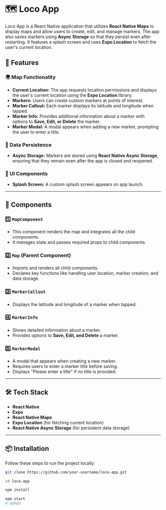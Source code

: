 # 🗺️ Loco App  

Loco App is a React Native application that utilizes **React Native Maps** to display maps and allow users to create, edit, and manage markers. The app also saves markers using **Async Storage** so that they persist even after restarting. It features a splash screen and uses **Expo Location** to fetch the user's current location.

## 🚀 Features  

### 🌍 Map Functionality  
- **Current Location:** The app requests location permissions and displays the user's current location using the **Expo Location** library.  
- **Markers:** Users can create custom markers at points of interest.  
- **Marker Callout:** Each marker displays its latitude and longitude when tapped.  
- **Marker Info:** Provides additional information about a marker with options to **Save, Edit, or Delete** the marker.  
- **Marker Modal:** A modal appears when adding a new marker, prompting the user to enter a title.  

### 🔄 Data Persistence  
- **Async Storage:** Markers are stored using **React Native Async Storage**, ensuring that they remain even after the app is closed and reopened.  

### 🎨 UI Components  
- **Splash Screen:** A custom splash screen appears on app launch.  

---

## 📌 Components  

### 1️⃣ `MapComponent`  
- This component renders the map and integrates all the child components.  
- It manages state and passes required props to child components.  

### 2️⃣ `Map` (Parent Component)  
- Imports and renders all child components.  
- Declares key functions like handling user location, marker creation, and data storage.  

### 3️⃣ `MarkerCallout`  
- Displays the latitude and longitude of a marker when tapped.  

### 4️⃣ `MarkerInfo`  
- Shows detailed information about a marker.  
- Provides options to **Save, Edit, and Delete** a marker.  

### 5️⃣ `MarkerModal`  
- A modal that appears when creating a new marker.  
- Requires users to enter a marker title before saving.  
- Displays "Please enter a title" if no title is provided.  

---

## 🛠️ Tech Stack  
- **React Native**  
- **Expo**  
- **React Native Maps**  
- **Expo Location** (for fetching current location)  
- **React Native Async Storage** (for persistent data storage)  

---

## 📦 Installation  

Follow these steps to run the project locally:  

```sh
git clone https://github.com/your-username/loco-app.git

cd loco-app

npm install

npm start
#   A E R E O  
 